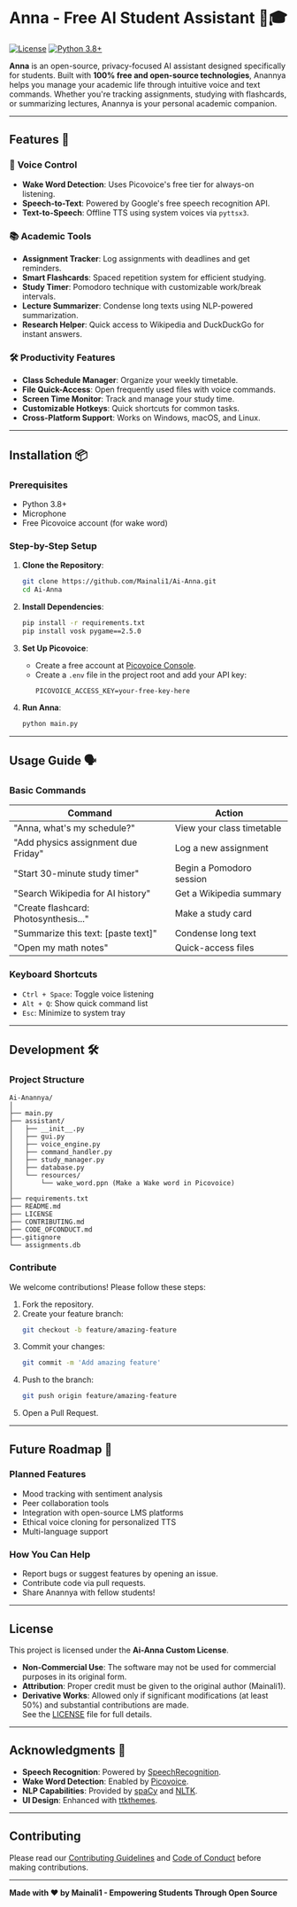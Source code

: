 # Anna - Free AI Student Assistant 🤖🎓

[![License](https://img.shields.io/badge/License-Custom%20Attribution--NonCommercial--NoDerivatives-blue.svg)](LICENSE)
[![Python 3.8+](https://img.shields.io/badge/python-3.8+-blue.svg)](https://www.python.org/downloads/)

**Anna** is an open-source, privacy-focused AI assistant designed specifically for students. Built with **100% free and open-source technologies**, Anannya helps you manage your academic life through intuitive voice and text commands. Whether you're tracking assignments, studying with flashcards, or summarizing lectures, Anannya is your personal academic companion.

---

## Features 🚀

### 🎤 **Voice Control**
- **Wake Word Detection**: Uses Picovoice's free tier for always-on listening.
- **Speech-to-Text**: Powered by Google's free speech recognition API.
- **Text-to-Speech**: Offline TTS using system voices via `pyttsx3`.

### 📚 **Academic Tools**
- **Assignment Tracker**: Log assignments with deadlines and get reminders.
- **Smart Flashcards**: Spaced repetition system for efficient studying.
- **Study Timer**: Pomodoro technique with customizable work/break intervals.
- **Lecture Summarizer**: Condense long texts using NLP-powered summarization.
- **Research Helper**: Quick access to Wikipedia and DuckDuckGo for instant answers.

### 🛠 **Productivity Features**
- **Class Schedule Manager**: Organize your weekly timetable.
- **File Quick-Access**: Open frequently used files with voice commands.
- **Screen Time Monitor**: Track and manage your study time.
- **Customizable Hotkeys**: Quick shortcuts for common tasks.
- **Cross-Platform Support**: Works on Windows, macOS, and Linux.

---

## Installation 📦

### Prerequisites
- Python 3.8+
- Microphone
- Free Picovoice account (for wake word)

### Step-by-Step Setup

1. **Clone the Repository**:
   ```bash
   git clone https://github.com/Mainali1/Ai-Anna.git
   cd Ai-Anna
   ```

2. **Install Dependencies**:
   ```bash
   pip install -r requirements.txt
   pip install vosk pygame==2.5.0
   ```

3. **Set Up Picovoice**:
   - Create a free account at [Picovoice Console](https://console.picovoice.ai/).
   - Create a `.env` file in the project root and add your API key:
     ```env
     PICOVOICE_ACCESS_KEY=your-free-key-here
     ```

4. **Run Anna**:
   ```bash
   python main.py
   ```

---

## Usage Guide 🗣️

### **Basic Commands**
| Command | Action |
|---------|--------|
| "Anna, what's my schedule?" | View your class timetable |
| "Add physics assignment due Friday" | Log a new assignment |
| "Start 30-minute study timer" | Begin a Pomodoro session |
| "Search Wikipedia for AI history" | Get a Wikipedia summary |
| "Create flashcard: Photosynthesis..." | Make a study card |
| "Summarize this text: [paste text]" | Condense long text |
| "Open my math notes" | Quick-access files |

### **Keyboard Shortcuts**
- `Ctrl + Space`: Toggle voice listening
- `Alt + Q`: Show quick command list
- `Esc`: Minimize to system tray

---

## Development 🛠️

### **Project Structure**
```
Ai-Anannya/
│
├── main.py
├── assistant/
│   ├── __init__.py
│   ├── gui.py
│   ├── voice_engine.py
│   ├── command_handler.py
│   ├── study_manager.py
│   ├── database.py
│   └── resources/
│       └── wake_word.ppn (Make a Wake word in Picovoice)
│
├── requirements.txt
├── README.md
├── LICENSE
├── CONTRIBUTING.md
├── CODE_OFCONDUCT.md
├──.gitignore
└── assignments.db
```

### **Contribute**
We welcome contributions! Please follow these steps:
1. Fork the repository.
2. Create your feature branch:
   ```bash
   git checkout -b feature/amazing-feature
   ```
3. Commit your changes:
   ```bash
   git commit -m 'Add amazing feature'
   ```
4. Push to the branch:
   ```bash
   git push origin feature/amazing-feature
   ```
5. Open a Pull Request.

---

## Future Roadmap 🔮

### **Planned Features**
- Mood tracking with sentiment analysis
- Peer collaboration tools
- Integration with open-source LMS platforms
- Ethical voice cloning for personalized TTS
- Multi-language support

### **How You Can Help**
- Report bugs or suggest features by opening an issue.
- Contribute code via pull requests.
- Share Anannya with fellow students!

---
## License  
This project is licensed under the **Ai-Anna Custom License**.  
- **Non-Commercial Use**: The software may not be used for commercial purposes in its original form.  
- **Attribution**: Proper credit must be given to the original author (Mainali1).  
- **Derivative Works**: Allowed only if significant modifications (at least 50%) and substantial contributions are made.  
See the [LICENSE](LICENSE) file for full details.

---

## Acknowledgments 🙏

- **Speech Recognition**: Powered by [SpeechRecognition](https://github.com/Uberi/speech_recognition).
- **Wake Word Detection**: Enabled by [Picovoice](https://picovoice.ai/).
- **NLP Capabilities**: Provided by [spaCy](https://spacy.io/) and [NLTK](https://www.nltk.org/).
- **UI Design**: Enhanced with [ttkthemes](https://github.com/RedFantom/ttkthemes).

---

## Contributing
Please read our [Contributing Guidelines](CONTRIBUTING.md) and [Code of Conduct](CODE_OF_CONDUCT.md) before making contributions.

---

**Made with ❤️ by Mainali1 - Empowering Students Through Open Source**